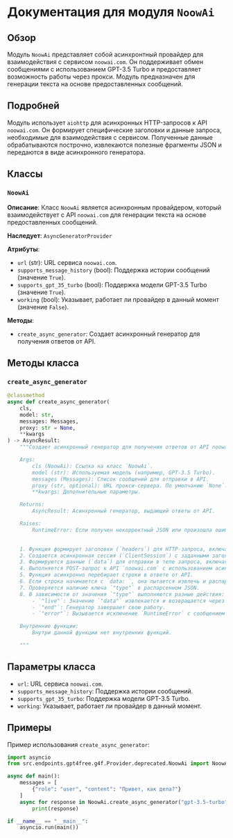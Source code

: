 # Документация для модуля `NoowAi`

## Обзор

Модуль `NoowAi` представляет собой асинхронтный провайдер для взаимодействия с сервисом `noowai.com`. Он поддерживает обмен сообщениями с использованием GPT-3.5 Turbo и предоставляет возможность работы через прокси. Модуль предназначен для генерации текста на основе предоставленных сообщений.

## Подробней

Модуль использует `aiohttp` для асинхронных HTTP-запросов к API `noowai.com`. Он формирует специфические заголовки и данные запроса, необходимые для взаимодействия с сервисом. Полученные данные обрабатываются построчно, извлекаются полезные фрагменты JSON и передаются в виде асинхронного генератора.

## Классы

### `NoowAi`

**Описание**: Класс `NoowAi` является асинхронным провайдером, который взаимодействует с API `noowai.com` для генерации текста на основе предоставленных сообщений.

**Наследует**: `AsyncGeneratorProvider`

**Атрибуты**:
- `url` (str): URL сервиса `noowai.com`.
- `supports_message_history` (bool): Поддержка истории сообщений (значение `True`).
- `supports_gpt_35_turbo` (bool): Поддержка модели GPT-3.5 Turbo (значение `True`).
- `working` (bool): Указывает, работает ли провайдер в данный момент (значение `False`).

**Методы**:
- `create_async_generator`: Создает асинхронный генератор для получения ответов от API.

## Методы класса

### `create_async_generator`

```python
@classmethod
async def create_async_generator(
    cls,
    model: str,
    messages: Messages,
    proxy: str = None,
    **kwargs
) -> AsyncResult:
    """Создает асинхронный генератор для получения ответов от API noowai.com.

    Args:
        cls (NoowAi): Ссылка на класс `NoowAi`.
        model (str): Используемая модель (например, GPT-3.5 Turbo).
        messages (Messages): Список сообщений для отправки в API.
        proxy (str, optional): URL прокси-сервера. По умолчанию `None`.
        **kwargs: Дополнительные параметры.

    Returns:
        AsyncResult: Асинхронный генератор, выдающий ответы от API.

    Raises:
        RuntimeError: Если получен некорректный JSON или произошла ошибка при обработке ответа от API.

    
    1. Функция формирует заголовки (`headers`) для HTTP-запроса, включая User-Agent, Accept и другие необходимые параметры.
    2. Создается асинхронная сессия (`ClientSession`) с заданными заголовками. Если указан `proxy`, он также используется.
    3. Формируются данные (`data`) для отправки в теле запроса, включая ID бота, ID сессии, сообщения и другие параметры.
    4. Выполняется POST-запрос к API `noowai.com` с использованием асинхронной сессии.
    5. Функция асинхронно перебирает строки в ответе от API.
    6. Если строка начинается с `data: `, она пытается извлечь и распарсить JSON из этой строки.
    7. Проверяется наличие ключа `"type"` в распарсенном JSON.
    8. В зависимости от значения `"type"` выполняются разные действия:
        - `"live"`: Значение `"data"` извлекается и возвращается через генератор.
        - `"end"`: Генератор завершает свою работу.
        - `"error"`: Вызывается исключение `RuntimeError` с сообщением об ошибке.

    Внутренние функции:
        Внутри данной функции нет внутренних функций.

    """
```

## Параметры класса

- `url`: URL сервиса `noowai.com`.
- `supports_message_history`: Поддержка истории сообщений.
- `supports_gpt_35_turbo`: Поддержка модели GPT-3.5 Turbo.
- `working`: Указывает, работает ли провайдер в данный момент.

## Примеры

Пример использования `create_async_generator`:

```python
import asyncio
from src.endpoints.gpt4free.g4f.Provider.deprecated.NoowAi import NoowAi

async def main():
    messages = [
        {"role": "user", "content": "Привет, как дела?"}
    ]
    async for response in NoowAi.create_async_generator("gpt-3.5-turbo", messages):
        print(response)

if __name__ == "__main__":
    asyncio.run(main())